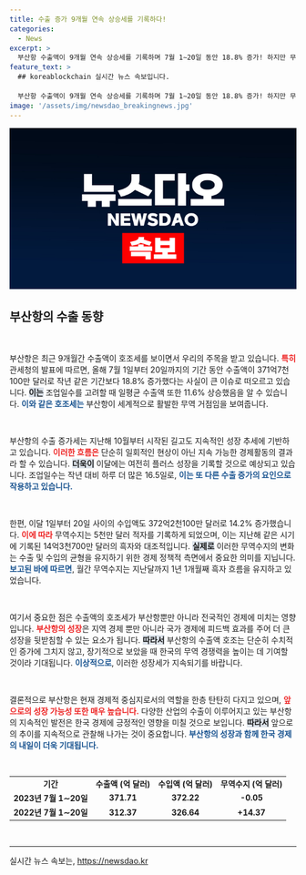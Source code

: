 ```yaml
---
title: 수출 증가 9개월 연속 상승세를 기록하다!
categories:
  - News
excerpt: >
  부산항 수출액이 9개월 연속 상승세를 기록하며 7월 1∼20일 동안 18.8% 증가! 하지만 무역수지는 적자로 돌아섰는데, 그 배경은 과연 무엇일까요? 클릭해서 확인해보세요!
feature_text: >
  ## koreablockchain 실시간 뉴스 속보입니다.

  부산항 수출액이 9개월 연속 상승세를 기록하며 7월 1∼20일 동안 18.8% 증가! 하지만 무역수지는 적자로 돌아섰는데, 그 배경은 과연 무엇일까요? 클릭해서 확인해보세요!
image: '/assets/img/newsdao_breakingnews.jpg'
---
```


<p><img src="/assets/img/newsdao_breakingnews.jpg" alt="koreablockchain 속보" /></p>

<h2 data-ke-size="size26">부산항의 수출 동향</h2>

<p data-ke-size="size16">&nbsp;</p>

<p>부산항은 최근 9개월간 수출액이 호조세를 보이면서 우리의 주목을 받고 있습니다. <b><span style="color: #ee2323;">특히</span></b> 관세청의 발표에 따르면, 올해 7월 1일부터 20일까지의 기간 동안 수출액이 371억7천100만 달러로 작년 같은 기간보다 18.8% 증가했다는 사실이 큰 이슈로 떠오르고 있습니다. <b><span style="background-color: #21538527;">이는</span></b> 조업일수를 고려할 때 일평균 수출액 또한 11.6% 상승했음을 알 수 있습니다. <b><span style="color: #1a5490;">이와 같은 호조세는</span></b> 부산항이 세계적으로 활발한 무역 거점임을 보여줍니다.</p>

<p data-ke-size="size16">&nbsp;</p>

<p>부산항의 수출 증가세는 지난해 10월부터 시작된 길고도 지속적인 성장 추세에 기반하고 있습니다. <b><span style="color: #ee2323;">이러한 흐름은</span></b> 단순히 일회적인 현상이 아닌 지속 가능한 경제활동의 결과라 할 수 있습니다. <b><span style="background-color: #21538527;">더욱이</span></b> 이달에는 여전히 플러스 성장을 기록할 것으로 예상되고 있습니다. 조업일수는 작년 대비 하루 더 많은 16.5일로, <b><span style="color: #1a5490;">이는 또 다른 수출 증가의 요인으로 작용하고 있습니다.</span></b></p>

<p data-ke-size="size16">&nbsp;</p>

<p>한편, 이달 1일부터 20일 사이의 수입액도 372억2천100만 달러로 14.2% 증가했습니다. <b><span style="color: #ee2323;">이에 따라</span></b> 무역수지는 5천만 달러 적자를 기록하게 되었으며, 이는 지난해 같은 시기에 기록된 14억3천700만 달러의 흑자와 대조적입니다. <b><span style="background-color: #21538527;">실제로</span></b> 이러한 무역수지의 변화는 수출 및 수입의 균형을 유지하기 위한 경제 정책적 측면에서 중요한 의미를 지닙니다. <b><span style="color: #1a5490;">보고된 바에 따르면</span></b>, 월간 무역수지는 지난달까지 1년 1개월째 흑자 흐름을 유지하고 있었습니다.</p>

<p data-ke-size="size16">&nbsp;</p>

<p>여기서 중요한 점은 수출액의 호조세가 부산항뿐만 아니라 전국적인 경제에 미치는 영향입니다. <b><span style="color: #ee2323;">부산항의 성장</span></b>은 지역 경제 뿐만 아니라 국가 경제에 피드백 효과를 주어 더 큰 성장을 뒷받침할 수 있는 요소가 됩니다. <b><span style="background-color: #21538527;">따라서</span></b> 부산항의 수출액 호조는 단순히 수치적인 증가에 그치지 않고, 장기적으로 보았을 때 한국의 무역 경쟁력을 높이는 데 기여할 것이라 기대됩니다. <b><span style="color: #1a5490;">이상적으로</span></b>, 이러한 성장세가 지속되기를 바랍니다.</p>

<p data-ke-size="size16">&nbsp;</p>

<p>결론적으로 부산항은 현재 경제적 중심지로서의 역할을 한층 탄탄히 다지고 있으며, <b><span style="color: #ee2323;">앞으로의 성장 가능성 또한 매우 높습니다.</span></b> 다양한 산업의 수출이 이루어지고 있는 부산항의 지속적인 발전은 한국 경제에 긍정적인 영향을 미칠 것으로 보입니다. <b><span style="background-color: #21538527;">따라서</span></b> 앞으로의 추이를 지속적으로 관찰해 나가는 것이 중요합니다. <b><span style="color: #1a5490;">부산항의 성장과 함께 한국 경제의 내일이 더욱 기대됩니다.</span></b></p>

<p data-ke-size="size16">&nbsp;</p>

<table>
<tr>
    <td style="text-align: center; height: 17px;"><b>기간</b></td>
    <td style="text-align: center; height: 17px;"><b>수출액 (억 달러)</b></td>
    <td style="text-align: center; height: 17px;"><b>수입액 (억 달러)</b></td>
    <td style="text-align: center; height: 17px;"><b>무역수지 (억 달러)</b></td>
</tr>
<tr>
    <td style="text-align: center; height: 17px;"><b>2023년 7월 1∼20일</b></td>
    <td style="text-align: center; height: 17px;"><b>371.71</b></td>
    <td style="text-align: center; height: 17px;"><b>372.22</b></td>
    <td style="text-align: center; height: 17px;"><b>-0.05</b></td>
</tr>
<tr>
    <td style="text-align: center; height: 17px;"><b>2022년 7월 1∼20일</b></td>
    <td style="text-align: center; height: 17px;"><b>312.37</b></td>
    <td style="text-align: center; height: 17px;"><b>326.64</b></td>
    <td style="text-align: center; height: 17px;"><b>+14.37</b></td>
</tr>
</table>

<p data-ke-size="size16">&nbsp;</p>

<hr />
실시간 뉴스 속보는, <a href="https://newsdao.kr" rel="dofollow">https://newsdao.kr</a>


